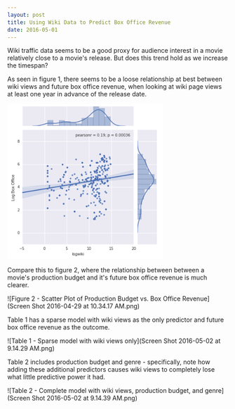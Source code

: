 ```yaml
---
layout: post
title: Using Wiki Data to Predict Box Office Revenue
date: 2016-05-01
---
```



Wiki traffic data seems to be a good proxy for audience interest in a movie relatively close to a movie's release.  But does this trend hold as we increase the timespan?

As seen in figure 1, there seems to be a loose relationship at best between wiki views and future box office revenue, when looking at wiki page views at least one year in advance of the release date.

![Figure 1 - Scatter Plot of Wiki Views vs. Box Office Revenue](Image1.png)

Compare this to figure 2, where the relationship between between a movie's production budget and it's future box office revenue is much clearer.

![Figure 2 - Scatter Plot of Production Budget vs. Box Office Revenue](Screen Shot 2016-04-29 at 10.34.17 AM.png)

Table 1 has a sparse model with wiki views as the only predictor and future box office revenue as the outcome.  

![Table 1 - Sparse model with wiki views only](Screen Shot 2016-05-02 at 9.14.29 AM.png)


Table 2 includes production budget and genre - specifically, note how adding these additional predictors causes wiki views to completely lose what little predictive power it had.

![Table 2 - Complete model with wiki views, production budget, and genre](Screen Shot 2016-05-02 at 9.14.39 AM.png)


